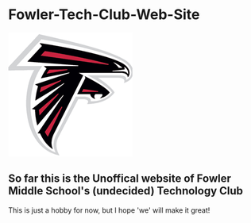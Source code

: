 # Fowler-Tech-Club-Web-Site
![Image of a Fowler Falcon](./imgs/falconico.jpg)
## So far this is the Unoffical website of Fowler Middle School's (undecided) Technology Club

This is just a hobby for now, but I hope 'we' will make it great!
